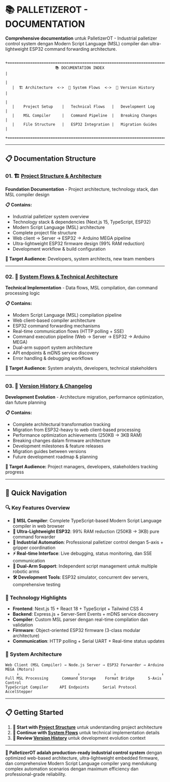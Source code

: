 # 📚 PALLETIZEROT - DOCUMENTATION

**Comprehensive documentation** untuk PalletizerOT - Industrial palletizer control system dengan Modern Script Language (MSL) compiler dan ultra-lightweight ESP32 command forwarding architecture.

```
   +=============================================================================+
                      📚 DOCUMENTATION INDEX                              |
                                                                           |
   |  🏗️ Architecture  <->  🔄 System Flows  <->  📝 Version History           |
                                                                           |
   |    Project Setup    |   Technical Flows   |   Development Log         |
   |    MSL Compiler     |   Command Pipeline  |   Breaking Changes        |
   |    File Structure   |   ESP32 Integration |   Migration Guides        |
   +=============================================================================+
```

---

## 📋 **Documentation Structure**

### **01. 🏗️ [Project Structure & Architecture](./01_PROJECT_STRUCTURE.md)**
**Foundation Documentation** - Project architecture, technology stack, dan MSL compiler design

**📋 Contains:**
- Industrial palletizer system overview
- Technology stack & dependencies (Next.js 15, TypeScript, ESP32)
- Modern Script Language (MSL) architecture
- Complete project file structure
- Web client → Server → ESP32 → Arduino MEGA pipeline
- Ultra-lightweight ESP32 firmware design (99% RAM reduction)
- Development workflow & build configuration

**👥 Target Audience:** Developers, system architects, new team members

---

### **02. 🔄 [System Flows & Technical Architecture](./02_SYSTEM_FLOWS.md)**
**Technical Implementation** - Data flows, MSL compilation, dan command processing logic

**📋 Contains:**
- Modern Script Language (MSL) compilation pipeline
- Web client-based compiler architecture
- ESP32 command forwarding mechanisms
- Real-time communication flows (HTTP polling + SSE)
- Command execution pipeline (Web → Server → ESP32 → Arduino MEGA)
- Dual-arm support system architecture
- API endpoints & mDNS service discovery
- Error handling & debugging workflows

**👥 Target Audience:** System analysts, developers, technical stakeholders

---

### **03. 📝 [Version History & Changelog](./03_VERSION_HISTORY.md)**
**Development Evolution** - Architecture migration, performance optimization, dan future planning

**📋 Contains:**
- Complete architectural transformation tracking
- Migration from ESP32-heavy to web client-based processing
- Performance optimization achievements (250KB → 3KB RAM)
- Breaking changes dalam firmware architecture
- Development milestones & feature releases
- Migration guides between versions
- Future development roadmap & planning

**👥 Target Audience:** Project managers, developers, stakeholders tracking progress

---

## 🚀 **Quick Navigation**

### **🔍 Key Features Overview**
- **🧠 MSL Compiler**: Complete TypeScript-based Modern Script Language compiler in web browser
- **🔌 Ultra-Lightweight ESP32**: 99% RAM reduction (250KB → 3KB) pure command forwarder
- **🎯 Industrial Automation**: Professional palletizer control dengan 5-axis + gripper coordination
- **⚡ Real-time Interface**: Live debugging, status monitoring, dan SSE communication
- **🔄 Dual-Arm Support**: Independent script management untuk multiple robotic arms
- **🛠️ Development Tools**: ESP32 simulator, concurrent dev servers, comprehensive testing

### **📱 Technology Highlights**
- **Frontend**: Next.js 15 + React 18 + TypeScript + Tailwind CSS 4
- **Backend**: Express.js + Server-Sent Events + mDNS service discovery
- **Compiler**: Custom MSL parser dengan real-time compilation dan validation
- **Firmware**: Object-oriented ESP32 firmware (3-class modular architecture)
- **Communication**: HTTP polling + Serial UART + Real-time status updates

### **🎯 System Architecture**
```
Web Client (MSL Compiler) → Node.js Server → ESP32 Forwarder → Arduino MEGA (Motors)
     ↓                          ↓               ↓                    ↓
Full MSL Processing      Command Storage    Format Bridge      5-Axis Control
TypeScript Compiler     API Endpoints      Serial Protocol    AccelStepper
```

---

## 📋 **Getting Started**

1. **📖 Start with [Project Structure](./01_PROJECT_STRUCTURE.md)** untuk understanding project architecture
2. **🔄 Continue with [System Flows](./02_SYSTEM_FLOWS.md)** untuk technical implementation details  
3. **📝 Review [Version History](./03_VERSION_HISTORY.md)** untuk development evolution context

---

**🎯 PalletizerOT adalah production-ready industrial control system** dengan optimized web-based architecture, ultra-lightweight embedded firmware, dan comprehensive Modern Script Language compiler yang mendukung complex automation scenarios dengan maximum efficiency dan professional-grade reliability.